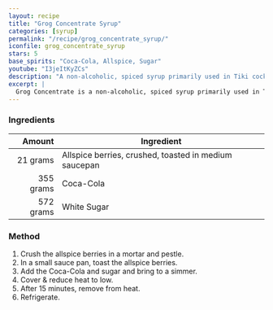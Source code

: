 ```yaml
---
layout: recipe
title: "Grog Concentrate Syrup"
categories: [syrup]
permalink: "/recipe/grog_concentrate_syrup/"
iconfile: grog_concentrate_syrup
stars: 5
base_spirits: "Coca-Cola, Allspice, Sugar"
youtube: "I3jeItKyZCs"
description: "A non-alcoholic, spiced syrup primarily used in Tiki cocktails."
excerpt: |
  Grog Concentrate is a non-alcoholic, spiced syrup primarily used in Tiki cocktails. Its flavor profile is complex, often featuring notes of allspice, cinnamon, and other spices, and it's most famously used in the Trader Vic's version of the Navy Grog. It provides a quick way to add a signature spiced flavor to cocktails without needing to create multiple syrups from scratch.
---
```


### Ingredients

|    Amount | Ingredient                                            |
| --------: | ----------------------------------------------------- |
|  21 grams | Allspice berries, crushed, toasted in medium saucepan |
| 355 grams | Coca-Cola                                             |
| 572 grams | White Sugar                                           |

### Method

1. Crush the allspice berries in a mortar and pestle.
1. In a small sauce pan, toast the allspice berries.
1. Add the Coca-Cola and sugar and bring to a simmer.
1. Cover & reduce heat to low. 
1. After 15 minutes, remove from heat.
1. Refrigerate.
